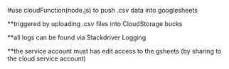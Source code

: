 #use cloudFunction(node.js) to push .csv data into googlesheets


**triggered by uploading .csv files into CloudStorage bucks


**all logs can be found via Stackdriver Logging


**the service account must has edit access to the gsheets (by sharing to the cloud service account)
